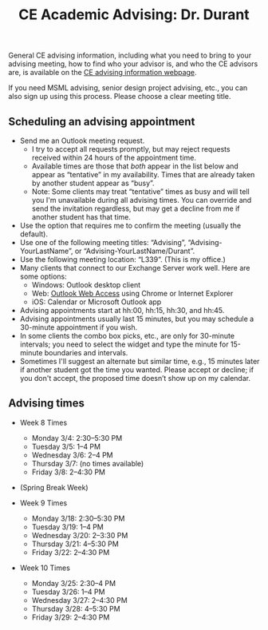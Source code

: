 ﻿---
title: "CE Academic Advising: Dr. Durant"
---

General CE advising information, including what you need to bring to your advising meeting, how to find who your advisor is, and who the CE advisors are, is available on the
[CE advising information webpage](./).

If you need MSML advising, senior design project advising, etc., you can also sign up using this process. Please choose a clear meeting title.

## Scheduling an advising appointment

* Send me an Outlook meeting request.
  * I try to accept all requests promptly, but may reject requests received within 24 hours of the appointment time.
  * Available times are those that *both* appear in the list below and appear as &ldquo;tentative&rdquo; in my availability. Times that are already taken by another student appear as &ldquo;busy&rdquo;.
  * Note: Some clients may treat &ldquo;tentative&rdquo; times as busy and will tell you I'm unavailable during all advising times. You can override and send the invitation regardless, but may get a decline from me if another student has that time.
* Use the option that requires me to confirm the meeting (usually the default).
* Use one of the following meeting titles: &ldquo;Advising&rdquo;, &ldquo;Advising-YourLastName&rdquo;, or &ldquo;Advising-YourLastName/Durant&rdquo;.
* Use the following meeting location: &ldquo;L339&rdquo;. (This is my office.)
* Many clients that connect to our Exchange Server work well. Here are some options:
  * Windows: Outlook desktop client
  * Web: [Outlook Web Access](https://outlook.office365.com/) using Chrome or Internet Explorer
  * iOS: Calendar or Microsoft Outlook app
* Advising appointments start at hh:00, hh:15, hh:30, and hh:45.
* Advising appointments usually last 15 minutes, but you may schedule a 30-minute appointment if you wish.
* In some clients the combo box picks, etc., are only for 30-minute intervals; you need to select the widget and type the minute for 15-minute boundaries and intervals.
* Sometimes I'll suggest an alternate but similar time, e.g., 15 minutes later if another student got the time you wanted. Please accept or decline; if you don't accept, the proposed time doesn&rsquo;t show up on my calendar.

## Advising times

* Week 8 Times
  * Monday 3/4: 2:30–5:30 PM
  * Tuesday 3/5: 1–4 PM
  * Wednesday 3/6: 2–4 PM
  * Thursday 3/7: (no times available)
  * Friday 3/8: 2–4:30 PM

* (Spring Break Week)

* Week 9 Times
  * Monday 3/18: 2:30–5:30 PM
  * Tuesday 3/19: 1–4 PM
  * Wednesday 3/20: 2–3:30 PM
  * Thursday 3/21: 4–5:30 PM
  * Friday 3/22: 2–4:30 PM

* Week 10 Times
  * Monday 3/25: 2:30–4 PM
  * Tuesday 3/26: 1–4 PM
  * Wednesday 3/27: 2–4:30 PM
  * Thursday 3/28: 4–5:30 PM
  * Friday 3/29: 2–4:30 PM
